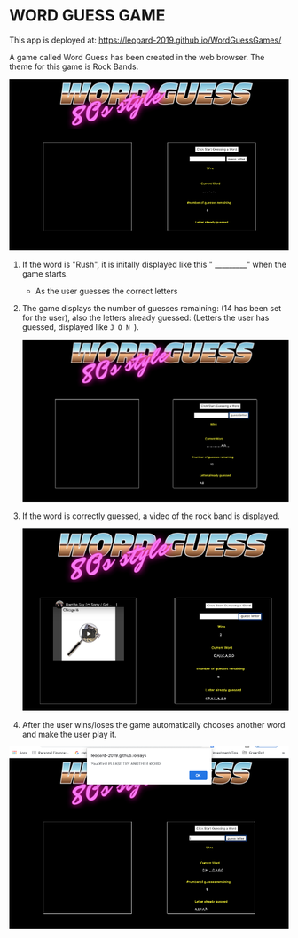 # WORD GUESS GAME #

This app is deployed at:  https://leopard-2019.github.io/WordGuessGames/

A game called Word Guess has been created in the web browser.  The theme for this game is Rock Bands.

![](assets/images/WordGuess1.png)


1. If the word is "Rush", it is initally displayed like this " _________" when the game starts.

   * As the user guesses the correct letters
  

2. The game displays the number of guesses remaining: (14 has been set for the user), also the letters already 
   guessed: (Letters the user has guessed, displayed like `J O N `).
   
   ![](assets/images/WordGuess2.png)
   
3. If the word is correctly guessed, a video of the rock band is displayed.

   ![](assets/images/WordGuess4.png)
   

3. After the user wins/loses the game automatically chooses another word and make the user play it.

![](assets/images/WordGuess3.png)
